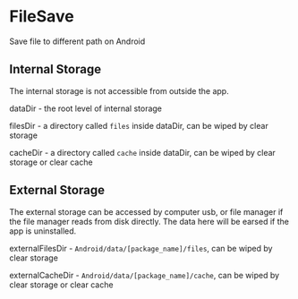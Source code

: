 # FileSave
Save file to different path on Android


## Internal Storage
The internal storage is not accessible from outside the app.

dataDir - the root level of internal storage

filesDir - a directory called `files` inside dataDir, can be wiped by clear storage

cacheDir - a directory called `cache` inside dataDir, can be wiped by clear storage or clear cache



## External Storage
The external storage can be accessed by computer usb, or file manager if the file manager reads from disk directly.
The data here will be earsed if the app is uninstalled.

externalFilesDir - `Android/data/[package_name]/files`, can be wiped by clear storage

externalCacheDir - `Android/data/[package_name]/cache`, can be wiped by clear storage or clear cache
